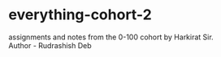 # everything-cohort-2
assignments and notes from the 0-100 cohort by Harkirat Sir.
<br>
Author - Rudrashish Deb
